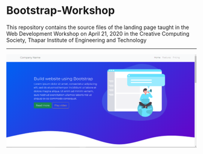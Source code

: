 # Bootstrap-Workshop
This repository contains the source files of the landing page taught in the Web Development Workshop on April 21, 2020 in the Creative Computing Society, Thapar Institute of Engineering and Technology
<hr>
<img src=screenshot.png>
